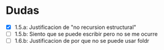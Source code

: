 # Dudas

- [X] 1.5.a: Justificacion de "no recursion estructural"
- [ ] 1.5.b: Siento que se puede escribir pero no se me ocurre
- [ ] 1.6.b: Justificacion de por que no se puede usar foldr
